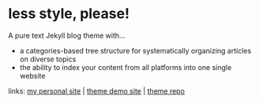 # less style, please!

A pure text Jekyll blog theme with...
- a categories-based tree structure for systematically organizing articles on diverse topics
- the ability to index your content from all platforms into one single website

links: [my personal site](https://feeshy.github.io/) \| [theme demo site](https://feeshy.github.io/less-style-please/) \| [theme repo](https://github.com/feeshy/less-style-please)